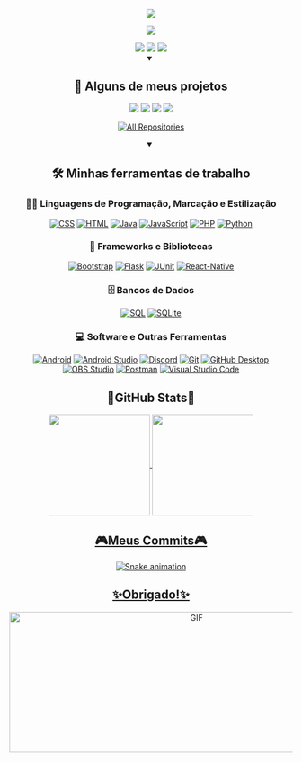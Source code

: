 <!--Titulo-->
<p align="center">
  <img src="https://readme-typing-svg.demolab.com?font=Fira+Code&size=33&duration=1&pause=1000&center=true&width=500&lines=Samuel+Faria">
</p>

<p align="center">
  <img src="https://readme-typing-svg.demolab.com?font=Fira+Code&size=24&duration=2000&pause=1000&center=true&width=500&height=35&lines=Programador+Full+Stack+estudante;M%C3%BAsico+Baixista%2FViolonista;Sempre+aprendendo+coisas+novas">
  
</p>

<!--Redes sociais-->
<div align="center"> 
  <a href="https://www.youtube.com/channel/UCyYvCgPSPsBDqpVARGEb0lQ" target="_blank"><img src="https://img.shields.io/badge/YouTube-FF0000?style=for-the-badge&logo=youtube&logoColor=white" target="_blank"></a>
  <a href="https://www.instagram.com/samfaria_/" target="_blank"><img src="https://img.shields.io/badge/-Instagram-%23E4405F?style=for-the-badge&logo=instagram&logoColor=white" target="_blank"></a>
  <a href="https://www.linkedin.com/in/samuel-faria-963649223/" target="_blank"><img src="https://img.shields.io/badge/-LinkedIn-%230077B5?style=for-the-badge&logo=linkedin&logoColor=white" target="_blank"></a> 

<br>

<details open> 
  <summary><h2>📘 Alguns de meus projetos</h2></summary>

  <!-- Repo info cards - https://github.com/anuraghazra/github-readme-stats -->
  <p align="center">
    <a><img src="https://github-readme-stats.vercel.app/api/pin/?username=Samfaria2002&repo=SpotifyReplica"></a>
    <a><img src="https://github-readme-stats.vercel.app/api/pin/?username=Samfaria2002&repo=MobilePharmacyProject"></a>
    <a><img src="https://github-readme-stats.vercel.app/api/pin/?username=Samfaria2002&repo=SpotifyReplica"></a>
    <a><img src="https://github-readme-stats.vercel.app/api/pin/?username=Samfaria2002&repo=WebsitePharmacyProject"></a>
  </p>

  <a href="https://github.com/Samfaria2002?tab=repositories"><img alt="All Repositories" title="All Repositories" src="https://custom-icon-badges.demolab.com/badge/-Clique%20Aqui%20Para%20Todos%20Os%20Meus%20Repositórios-161B22?style=for-the-badge&logoColor=white&logo=repo"/></a>
</details>

<!--Tecnologias Usadas-->
<details open align="center"> 
  <summary><h2>🛠️ Minhas ferramentas de trabalho</h2></summary>
  <!-- Some badges are from https://github.com/Ileriayo/markdown-badges -->

  <h3>👨‍💻 Linguagens de Programação, Marcação e Estilização</h3>
  <p>
      <a href=""><img alt="CSS" src="https://img.shields.io/badge/CSS-1572B6.svg?logo=css3&logoColor=white"></a>
      <a href=""><img alt="HTML" src="https://img.shields.io/badge/HTML-E34F26.svg?logo=html5&logoColor=white"></a>
      <a href=""><img alt="Java" src="https://custom-icon-badges.demolab.com/badge/Java-007396.svg?logo=java&logoColor=white"></a>
      <a href=""><img alt="JavaScript" src="https://img.shields.io/badge/JavaScript-F7DF1E.svg?logo=javascript&logoColor=black"></a>
      <a href=""><img alt="PHP" src="https://img.shields.io/badge/PHP-777BB4.svg?logo=php&logoColor=white"></a>
      <a href=""><img alt="Python" src="https://img.shields.io/badge/Python-14354C.svg?logo=python&logoColor=white"></a>
  </p>
  
  <h3>🧰 Frameworks e Bibliotecas</h3>
  <p>
      <a href="#"><img alt="Bootstrap" src="https://img.shields.io/badge/Bootstrap-7952B3.svg?logo=bootstrap&logoColor=white"></a>
      <a href="#"><img alt="Flask" src="https://img.shields.io/badge/Flask-000000.svg?logo=flask&logoColor=white"></a>
      <a href="#"><img alt="JUnit" src="https://custom-icon-badges.demolab.com/badge/JUnit-25A162.svg?logo=check-circle&logoColor=white"></a>
      <a href="#"><img alt="React-Native" src="https://img.shields.io/badge/React_Native-20232a.svg?logo=react&logoColor=%2361DAFB"></a>
  </p>
  
  <h3>🗄️ Bancos de Dados</h3>
  <p>
      <a href=""><img alt="SQL" src="https://custom-icon-badges.demolab.com/badge/SQL-025E8C.svg?logo=database&logoColor=white"></a>
      <a href="#"><img alt="SQLite" src ="https://img.shields.io/badge/SQLite-07405e.svg?logo=sqlite&logoColor=white"></a>
  </p>
  
  <h3>💻 Software e Outras Ferramentas</h3>
  <p>
      <a href="#"><img alt="Android" src="https://img.shields.io/badge/Android-3DDC84?logo=android&logoColor=white"></a>
      <a href="#"><img alt="Android Studio" src="https://img.shields.io/badge/Android%20Studio-008678.svg?logo=android-studio&logoColor=white"></a>
      <a href="#"><img alt="Discord" src="https://img.shields.io/badge/-Discord-5865F2.svg?logo=discord&logoColor=white"></a>
      <a href="#"><img alt="Git" src="https://img.shields.io/badge/Git-F05033.svg?logo=git&logoColor=white"></a>
      <a href="#"><img alt="GitHub Desktop" src="https://img.shields.io/badge/GitHub%20Desktop-8034A9.svg?logo=github&logoColor=white"></a>
      <a href="#"><img alt="OBS Studio" src="https://img.shields.io/badge/-OBS-302E31?logo=obs-studio&logoColor=white"></a>
      <a href="#"><img alt="Postman" src="https://img.shields.io/badge/Postman-FF6C37?logo=postman&logoColor=white"></a>
      <a href="#"><img alt="Visual Studio Code" src="https://img.shields.io/badge/Visual%20Studio%20Code-0078d7.svg?logo=visual-studio-code&logoColor=white"></a>
  </p>
</details>

<!--GitHub Stats-->
<div align="center"><h2>👾GitHub Stats👾</h2></div>
<div align="center"> 
  <a href="https://github.com/Samfaria2002"> 
  <img align="center" height="180em" src="https://github-readme-stats.vercel.app/api?username=Samfaria2002&show_icons=true&theme=cobalt"/> 
  <img align="center" height="180em" src="https://github-readme-stats.vercel.app/api/top-langs/?username=SamFaria2002&layout=compact&langs_count=7&theme=cobalt"/>
 </div>
</div>

<!--Commits-->  
<div align="center"><h2>🎮Meus Commits🎮</h2></div>
<div align="center"> 
  
  ![Snake animation](https://github.com/Samfaria2002/Samfaria2002/blob/output/github-contribution-grid-snake.svg)
  
</div>
  <div align="center"><h2>✨Obrigado!✨</h2></div>
<p align="center">
  <img alt="GIF" src="https://media.boingboing.net/wp-content/uploads/2015/09/coffee_in_rain_by_kirokaze-d98qb8z.gif" width="650px" height="250px" />
</p>
